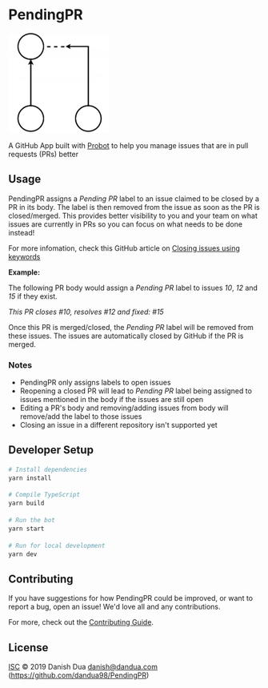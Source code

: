 # PendingPR

<img alt="PendingPR logo" src="./docs/resources/logo.png" width="200">

A GitHub App built with [Probot](https://github.com/probot/probot) to help you manage issues that are in pull requests (PRs) better

## Usage

PendingPR assigns a _Pending PR_ label to an issue claimed to be closed by a PR in its
body. The label is then removed from the issue as soon as the PR is closed/merged. This
provides better visibility to you and your team on what issues are currently in PRs so you can focus
on what needs to be done instead!

For more infomation, check this GitHub article on [Closing issues using keywords](https://help.github.com/en/articles/closing-issues-using-keywords)

**Example:**

The following PR body would assign a _Pending PR_ label to issues _10_, _12_ and _15_ if they exist.

_This PR closes #10, resolves #12 and fixed: #15_

Once this PR is merged/closed, the _Pending PR_ label will be removed from these issues. The issues
are automatically closed by GitHub if the PR is merged.

### Notes

- PendingPR only assigns labels to open issues
- Reopening a closed PR will lead to _Pending PR_ label being assigned to issues mentioned in the
  body if the issues are still open
- Editing a PR's body and removing/adding issues from body will remove/add the label to
  those issues
- Closing an issue in a different repository isn't supported yet

## Developer Setup

```sh
# Install dependencies
yarn install

# Compile TypeScript
yarn build

# Run the bot
yarn start

# Run for local development
yarn dev
```

## Contributing

If you have suggestions for how PendingPR could be improved, or want to report a bug, open an issue! We'd love all and any contributions.

For more, check out the [Contributing Guide](CONTRIBUTING.md).

## License

[ISC](LICENSE) © 2019 Danish Dua <danish@dandua.com> (https://github.com/dandua98/PendingPR)
